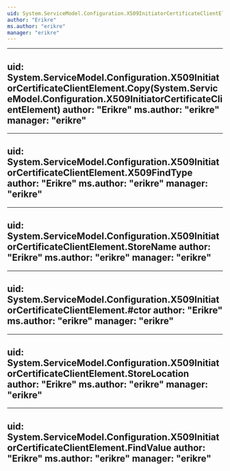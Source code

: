 ```yaml
---
uid: System.ServiceModel.Configuration.X509InitiatorCertificateClientElement
author: "Erikre"
ms.author: "erikre"
manager: "erikre"
---
```


---
uid: System.ServiceModel.Configuration.X509InitiatorCertificateClientElement.Copy(System.ServiceModel.Configuration.X509InitiatorCertificateClientElement)
author: "Erikre"
ms.author: "erikre"
manager: "erikre"
---

---
uid: System.ServiceModel.Configuration.X509InitiatorCertificateClientElement.X509FindType
author: "Erikre"
ms.author: "erikre"
manager: "erikre"
---

---
uid: System.ServiceModel.Configuration.X509InitiatorCertificateClientElement.StoreName
author: "Erikre"
ms.author: "erikre"
manager: "erikre"
---

---
uid: System.ServiceModel.Configuration.X509InitiatorCertificateClientElement.#ctor
author: "Erikre"
ms.author: "erikre"
manager: "erikre"
---

---
uid: System.ServiceModel.Configuration.X509InitiatorCertificateClientElement.StoreLocation
author: "Erikre"
ms.author: "erikre"
manager: "erikre"
---

---
uid: System.ServiceModel.Configuration.X509InitiatorCertificateClientElement.FindValue
author: "Erikre"
ms.author: "erikre"
manager: "erikre"
---
